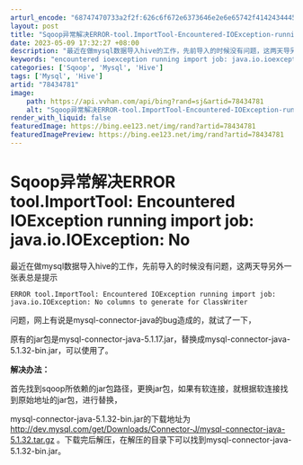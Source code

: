 ```yaml
---
arturl_encode: "68747470733a2f2f:626c6f672e6373646e2e6e65742f4142434445464730393239:2f61727469636c652f64657461696c732f3738343334373831"
layout: post
title: "Sqoop异常解决ERROR-tool.ImportTool-Encountered-IOException-running-import-job-java.io.IOException-No"
date: 2023-05-09 17:32:27 +08:00
description: "最近在做mysql数据导入hive的工作，先前导入的时候没有问题，这两天导另外一张表总是提示 ERR"
keywords: "encountered ioexception running import job: java.io.ioexception: no columns"
categories: ['Sqoop', 'Mysql', 'Hive']
tags: ['Mysql', 'Hive']
artid: "78434781"
image:
    path: https://api.vvhan.com/api/bing?rand=sj&artid=78434781
    alt: "Sqoop异常解决ERROR-tool.ImportTool-Encountered-IOException-running-import-job-java.io.IOException-No"
render_with_liquid: false
featuredImage: https://bing.ee123.net/img/rand?artid=78434781
featuredImagePreview: https://bing.ee123.net/img/rand?artid=78434781
---
```


# Sqoop异常解决ERROR tool.ImportTool: Encountered IOException running import job: java.io.IOException: No

最近在做mysql数据导入hive的工作，先前导入的时候没有问题，这两天导另外一张表总是提示
  
`ERROR tool.ImportTool: Encountered IOException running import job: java.io.IOException: No columns to generate for ClassWriter`
  
问题，网上有说是mysql-connector-java的bug造成的，就试了一下，
  
原有的jar包是mysql-connector-java-5.1.17.jar，替换成mysql-connector-java-5.1.32-bin.jar，可以使用了。

**解决办法：**
  
首先找到sqoop所依赖的jar包路径，更换jar包，如果有软连接，就根据软连接找到原始地址的jar包，进行替换，
  
mysql-connector-java-5.1.32-bin.jar的下载地址为
<http://dev.mysql.com/get/Downloads/Connector-J/mysql-connector-java-5.1.32.tar.gz>
。下载完后解压，在解压的目录下可以找到mysql-connector-java-5.1.32-bin.jar。